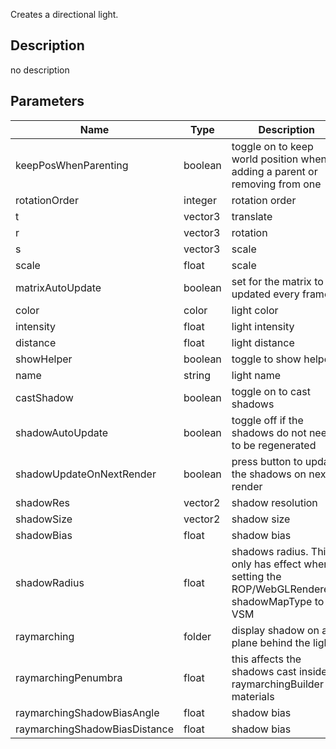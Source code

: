 Creates a directional light.



## Description
no description
## Parameters

<table>
<thead>
	<tr>
		<th>Name</th>
		<th>Type</th>
		<th>Description</th>
	</tr>
</thead>
<tr>
	<td>keepPosWhenParenting</td>
	<td><div class='bg-emerald-800 px-2 py-px text-white rounded-sm'>boolean</div></td>
	<td>toggle on to keep world position when adding a parent or removing from one</td>
</tr>
<tr>
	<td>rotationOrder</td>
	<td><div class='bg-orange-800 px-2 py-px text-white rounded-sm'>integer</div></td>
	<td>rotation order</td>
</tr>
<tr>
	<td>t</td>
	<td><div class='bg-blue-800 px-2 py-px text-white rounded-sm'>vector3</div></td>
	<td>translate</td>
</tr>
<tr>
	<td>r</td>
	<td><div class='bg-blue-800 px-2 py-px text-white rounded-sm'>vector3</div></td>
	<td>rotation</td>
</tr>
<tr>
	<td>s</td>
	<td><div class='bg-blue-800 px-2 py-px text-white rounded-sm'>vector3</div></td>
	<td>scale</td>
</tr>
<tr>
	<td>scale</td>
	<td><div class='bg-yellow-800 px-2 py-px text-white rounded-sm'>float</div></td>
	<td>scale</td>
</tr>
<tr>
	<td>matrixAutoUpdate</td>
	<td><div class='bg-emerald-800 px-2 py-px text-white rounded-sm'>boolean</div></td>
	<td>set for the matrix to be updated every frame</td>
</tr>
<tr>
	<td>color</td>
	<td><div class='bg-lime-800 px-2 py-px text-white rounded-sm'>color</div></td>
	<td>light color</td>
</tr>
<tr>
	<td>intensity</td>
	<td><div class='bg-yellow-800 px-2 py-px text-white rounded-sm'>float</div></td>
	<td>light intensity</td>
</tr>
<tr>
	<td>distance</td>
	<td><div class='bg-yellow-800 px-2 py-px text-white rounded-sm'>float</div></td>
	<td>light distance</td>
</tr>
<tr>
	<td>showHelper</td>
	<td><div class='bg-emerald-800 px-2 py-px text-white rounded-sm'>boolean</div></td>
	<td>toggle to show helper</td>
</tr>
<tr>
	<td>name</td>
	<td><div class='bg-purple-800 px-2 py-px text-white rounded-sm'>string</div></td>
	<td>light name</td>
</tr>
<tr>
	<td>castShadow</td>
	<td><div class='bg-emerald-800 px-2 py-px text-white rounded-sm'>boolean</div></td>
	<td>toggle on to cast shadows</td>
</tr>
<tr>
	<td>shadowAutoUpdate</td>
	<td><div class='bg-emerald-800 px-2 py-px text-white rounded-sm'>boolean</div></td>
	<td>toggle off if the shadows do not need to be regenerated</td>
</tr>
<tr>
	<td>shadowUpdateOnNextRender</td>
	<td><div class='bg-emerald-800 px-2 py-px text-white rounded-sm'>boolean</div></td>
	<td>press button to update the shadows on next render</td>
</tr>
<tr>
	<td>shadowRes</td>
	<td><div class='bg-teal-800 px-2 py-px text-white rounded-sm'>vector2</div></td>
	<td>shadow resolution</td>
</tr>
<tr>
	<td>shadowSize</td>
	<td><div class='bg-teal-800 px-2 py-px text-white rounded-sm'>vector2</div></td>
	<td>shadow size</td>
</tr>
<tr>
	<td>shadowBias</td>
	<td><div class='bg-yellow-800 px-2 py-px text-white rounded-sm'>float</div></td>
	<td>shadow bias</td>
</tr>
<tr>
	<td>shadowRadius</td>
	<td><div class='bg-yellow-800 px-2 py-px text-white rounded-sm'>float</div></td>
	<td>shadows radius. This only has effect when setting the ROP/WebGLRenderer's shadowMapType to VSM</td>
</tr>
<tr>
	<td>raymarching</td>
	<td><div class='bg-slate-800 px-2 py-px text-white rounded-sm'>folder</div></td>
	<td>display shadow on a plane behind the light</td>
</tr>
<tr>
	<td>raymarchingPenumbra</td>
	<td><div class='bg-yellow-800 px-2 py-px text-white rounded-sm'>float</div></td>
	<td>this affects the shadows cast inside raymarchingBuilder materials</td>
</tr>
<tr>
	<td>raymarchingShadowBiasAngle</td>
	<td><div class='bg-yellow-800 px-2 py-px text-white rounded-sm'>float</div></td>
	<td>shadow bias</td>
</tr>
<tr>
	<td>raymarchingShadowBiasDistance</td>
	<td><div class='bg-yellow-800 px-2 py-px text-white rounded-sm'>float</div></td>
	<td>shadow bias</td>
</tr>
</table>